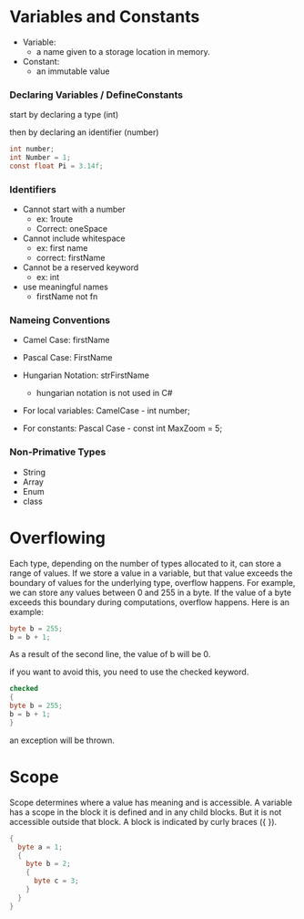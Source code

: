 # Variables and Constants

- Variable:
  - a name given to a storage location in memory.
- Constant:
  - an immutable value

### Declaring Variables / DefineConstants

start by declaring a type (int)

then by declaring an identifier (number)

```csharp
int number;
int Number = 1;
const float Pi = 3.14f;
```

### Identifiers

- Cannot start with a number
  - ex: 1route
  - Correct: oneSpace
- Cannot include whitespace
  - ex: first name
  - correct: firstName
- Cannot be a reserved keyword
  - ex: int
- use meaningful names
  - firstName not fn

### Nameing Conventions

- Camel Case: firstName
- Pascal Case: FirstName
- Hungarian Notation: strFirstName

  - hungarian notation is not used in C#

- For local variables: CamelCase - int number;
- For constants: Pascal Case - const int MaxZoom = 5;

### Non-Primative Types

- String
- Array
- Enum
- class

# Overflowing

Each type, depending on the number of types allocated to it, can store a range of values. If we store a value in a variable, but that value exceeds the boundary of values for the underlying type, overflow happens. For example, we can store any values between 0 and 255 in a byte. If the value of a byte exceeds this boundary during computations, overflow happens. Here is an
example:

```csharp
byte b = 255;
b = b + 1;
```

As a result of the second line, the value of b will be 0.

if you want to avoid this, you need to use the checked keyword.

```csharp
checked
{
byte b = 255;
b = b + 1;
}
```

an exception will be thrown.

# Scope

Scope determines where a value has meaning and is accessible. A variable has a scope in the
block it is defined and in any child blocks. But it is not accessible outside that block. A block is
indicated by curly braces ({ }).

```csharp
{
  byte a = 1;
  {
    byte b = 2;
    {
      byte c = 3;
    }
  }
}
```
